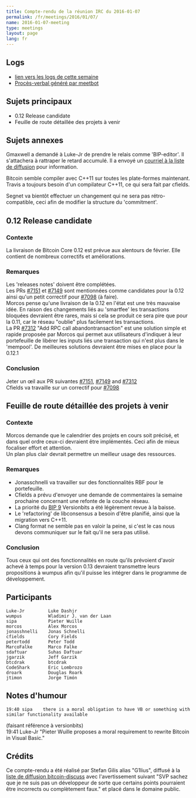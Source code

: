 ```yaml
---
title: Compte-rendu de la réunion IRC du 2016-01-07
permalink: /fr/meetings/2016/01/07/
name: 2016-01-07-meeting
type: meetings
layout: page
lang: fr
---
```

## Logs

- [lien vers les logs de cette semaine](http://bitcoinstats.com/irc/bitcoin-dev/logs/2016/01/07#l1452193219.0)  
- [Procès-verbal généré par meetbot](http://www.erisian.com.au/meetbot/bitcoin-dev/2016/bitcoin-dev.2016-01-07-19.00.html) 

## Sujets principaux 

- 0.12 Release candidate   
- Feuille de route détaillée des projets à venir

## Sujets annexes  

Gmaxwell a demandé à Luke-Jr de prendre le relais comme 'BIP-editor'.  Il s'attachera à rattraper le retard accumulé.  Il a envoyé un [courriel à la liste de diffusion](http://lists.linuxfoundation.org/pipermail/bitcoin-dev/2016-January/012197.html) pour information.  

Bitcoin semble compiler avec C++11 sur toutes les plate-formes maintenant.  Travis a toujours besoin d'un compilateur C++11, ce qui sera fait par cfields.

Segnet va bientôt effectuer un changement qui ne sera pas rétro-compatible, ceci afin de modifier la structure du 'commitment'.

## 0.12 Release candidate

### Contexte   

La livraison de Bitcoin Core 0.12 est prévue aux alentours de février.  Elle contient de nombreux correctifs et améliorations.

### Remarques

Les 'releases notes' doivent être complétées.  
Les PRs [#7151](https://github.com/bitcoin/bitcoin/pull/7151) et [#7149](https://github.com/bitcoin/bitcoin/pull/7149) sont mentionnées comme candidates pour la 0.12 ainsi qu'un petit correctif pour [#7098](https://github.com/bitcoin/bitcoin/pull/7098) (à faire).  
Morcos pense qu'une livraison de la 0.12 en l'état est une très mauvaise idée.  En raison des changements liés au 'smartfee' les transactions bloquées devraient être rares, mais si cela se produit ce sera pire que pour la 0.11, car le réseau "oublie" plus facilement les transactions.   
La PR [#7312](https://github.com/bitcoin/bitcoin/pull/7312) "Add RPC call abandontransaction" est une solution simple et rapide proposée par Morcos qui permet aux utilisateurs d'indiquer à leur portefeuille de libérer les inputs liés une transaction qui n'est plus dans le 'mempool'.  De meilleures solutions devraient être mises en place pour la 0.12.1  

### Conclusion  

Jeter un œil aux PR suivantes [#7151](https://github.com/bitcoin/bitcoin/pull/7151), [#7149](https://github.com/bitcoin/bitcoin/pull/7149) and [#7312](https://github.com/bitcoin/bitcoin/pull/7312)  
Cfields va travaille sur un correctif pour [#7098](https://github.com/bitcoin/bitcoin/pull/7098)  

## Feuille de route détaillée des projets à venir

### Contexte  

Morcos demande que le calendrier des projets en cours soit précisé, et dans quel ordre ceux-ci devraient être implémentés.   Ceci afin de mieux focaliser effort et attention.   
Un plan plus clair devrait permettre un meilleur usage des ressources.

### Remarques

- Jonasschnelli va travailler sur des fonctionnalités RBF pour le portefeuille.  
- Cfields a prévu d'envoyer une demande de commentaires la semaine prochaine concernant une refonte de la couche réseau.  
- La priorité du [BIP 9](https://github.com/bitcoin/bips/blob/master/bip-0009.mediawiki) Versionbits a été légèrement revue à la baisse.  
- Le 'refactoring' de libconsensus a besoin d'être planifié, ainsi que la migration vers C++11.  
- Clang format ne semble pas en valoir la peine, si c'est le cas nous devons communiquer sur le fait qu'il ne sera pas utilisé.  
 
### Conclusion  

Tous ceux qui ont des fonctionnalités en route qu'ils prévoient d'avoir achevé à temps pour la version 0.13 devraient transmettre leurs propositions à wumpus afin qu'il puisse les intégrer dans le programme de développement.

## Participants

    Luke-Jr         Luke Dashjr  
    wumpus          Wladimir J. van der Laan  
    sipa	        Pieter Wuille  
    morcos	        Alex Morcos  
    jonasshnelli    Jonas Schnelli  
    cfields         Cory Fields  
    petertodd       Peter Todd  
    MarcoFalke      Marco Falke  
    sdaftuar        Suhas Daftuar  
    jgarzik	        Jeff Garzik  
    btcdrak	        btcdrak  
    CodeShark       Eric Lombrozo  
    droark	        Douglas Roark  
    jtimon	        Jorge Timón  

## Notes d'humour

    19:40 sipa    there is a moral obligation to have VB or something with similar functionality available  
(faisant référence à versionbits)    
    19:41 Luke-Jr "Pieter Wuille proposes a moral requirement to rewrite Bitcoin in Visual Basic."

## Crédits

Ce compte-rendu a été réalisé par Stefan Gilis alias "G1lius", diffusé à la [liste de diffusion bitcoin-discuss][meetingsource] avec l'avertissement suivant
"SVP sachez que je ne suis pas un développeur de sorte que certains points pourraient être incorrects ou complètement faux." et placé dans le domaine public.

[meetingsource]: http://lists.linuxfoundation.org/pipermail/bitcoin-discuss/2016-January/000040.html